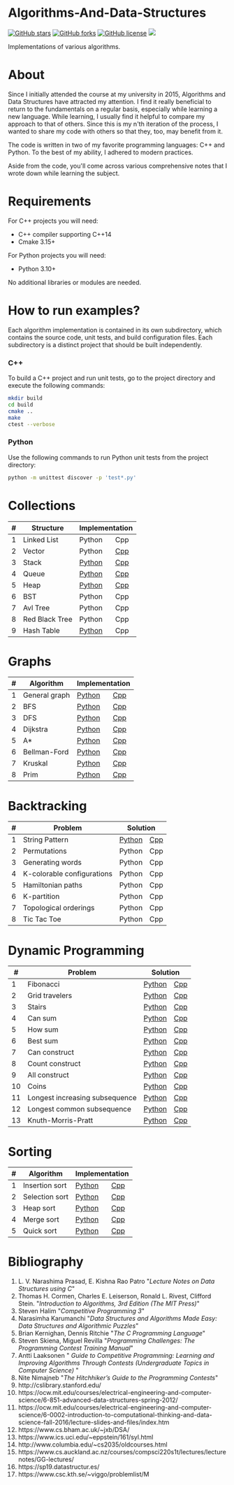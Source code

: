 # Algorithms-And-Data-Structures

<a href="https://github.com/djeada/Data-Structures/stargazers"><img alt="GitHub stars" src="https://img.shields.io/github/stars/djeada/Data-Structures"></a>
<a href="https://github.com/djeada/Data-Structures/network"><img alt="GitHub forks" src="https://img.shields.io/github/forks/djeada/Data-Structures"></a>
<a href="https://github.com/djeada/Data-Structures/blob/master/LICENSE"><img alt="GitHub license" src="https://img.shields.io/github/license/djeada/Data-Structures"></a>
<a href=""><img src="https://img.shields.io/badge/contributions-welcome-brightgreen.svg?style=flat"></a>
</div>

Implementations of various algorithms.

<h1>About</h1>

Since I initially attended the course at my university in 2015, Algorithms and Data Structures have attracted my attention. I find it really beneficial to return to the fundamentals on a regular basis, especially while learning a new language. While learning, I usually find it helpful to compare my approach to that of others. Since this is my n'th iteration of the process, I wanted to share my code with others so that they, too, may benefit from it.

The code is written in two of my favorite programming languages: C++ and Python. To the best of my ability, I adhered to modern practices.

Aside from the code, you'll come across various comprehensive notes that I wrote down while learning the subject.

<h1>Requirements</h1>

For C++ projects you will need:
* C++ compiler supporting C++14
* Cmake 3.15+

For Python projects you will need:
* Python 3.10+

No additional libraries or modules are needed.

<h1>How to run examples?</h1>
Each algorithm implementation is contained in its own subdirectory, which contains the source code, unit tests, and build configuration files. Each subdirectory is a distinct project that should be built independently.

<h3>C++</h3>

To build a C++ project and run unit tests, go to the project directory and execute the following commands:

```bash
mkdir build
cd build
cmake ..
make
ctest --verbose
```

<h3>Python</h3>

Use the following commands to run Python unit tests from the project directory:

```bash
python -m unittest discover -p 'test*.py'
```

<h1>Collections</h1>
<table>
    <thead>
        <tr>
            <th>#</th>
            <th>Structure</th>
            <th colspan="2">Implementation</th>
        </tr>
    </thead>
    <tbody>
        <tr>
            <td>1</td>
            <td>Linked List</td>
            <td><a>Python</a></td>
            <td><a>Cpp</a></td>
        </tr>
        <tr>
            <td>2</td>
            <td>Vector</td>
            <td><a>Python</a></td>
            <td><a href="https://github.com/djeada/Algorithms-And-Data-Structures/tree/master/src/collections%20and%20containers/cpp/vector">Cpp</a></td>
        </tr>
        <tr>
            <td>3</td>
            <td>Stack</td>
            <td><a href="https://github.com/djeada/Algorithms-And-Data-Structures/tree/master/src/collections%20and%20containers/python/stack">Python</a></td>
            <td><a href="https://github.com/djeada/Algorithms-And-Data-Structures/tree/master/src/collections%20and%20containers/cpp/stack">Cpp</a></td>
        </tr>
        <tr>
            <td>4</td>
            <td>Queue</td>
            <td><a href="https://github.com/djeada/Algorithms-And-Data-Structures/tree/master/src/collections%20and%20containers/python/queue">Python</a></td>
            <td><a href="https://github.com/djeada/Algorithms-And-Data-Structures/tree/master/src/collections%20and%20containers/cpp/queue">Cpp</a></td>
        </tr>
        <tr>
            <td>5</td>
            <td>Heap</td>
            <td><a href="https://github.com/djeada/Algorithms-And-Data-Structures/tree/master/src/collections%20and%20containers/python/heap">Python</a></td>
            <td><a href="https://github.com/djeada/Algorithms-And-Data-Structures/tree/master/src/collections%20and%20containers/cpp/heap">Cpp</a></td>
        </tr>
        <tr>
            <td>6</td>
            <td>BST</td>
            <td><a>Python</a></td>
            <td><a>Cpp</a></td>
        </tr>
        <tr>
            <td>7</td>
            <td>Avl Tree</td>
            <td><a>Python</a></td>
            <td><a>Cpp</a></td>
        </tr>
        <tr>
            <td>8</td>
            <td>Red Black Tree</td>
            <td><a>Python</a></td>
            <td><a>Cpp</a></td>
        </tr>
        <tr>
            <td>9</td>
            <td>Hash Table</td>
            <td><a href="https://github.com/djeada/Algorithms-And-Data-Structures/tree/master/src/collections/python/hashtable">Python</a></td>
            <td><a>Cpp</a></td>
        </tr>
    </tbody>
</table>


<h1>Graphs</h1>
<table>
    <thead>
        <tr>
            <th>#</th>
            <th>Algorithm</th>
            <th colspan="2">Implementation</th>
        </tr>
    </thead>
    <tbody>
        <tr>
            <td>1</td>
            <td>General graph</td>
            <td><a href="https://github.com/djeada/Data-Structures/blob/master/src/graphs/python/graph">Python</a></td>
            <td><a href="https://github.com/djeada/Data-Structures/tree/master/src/graphs/cpp/graph">Cpp</a></td>
        </tr>
        <tr>
            <td>2</td>
            <td>BFS</td>
            <td><a href="https://github.com/djeada/Algorithms-And-Data-Structures/tree/master/src/graphs/python/bfs">Python</a></td>
            <td><a href="https://github.com/djeada/Data-Structures/tree/master/src/graphs/cpp/bfs/src">Cpp</a></td>
        </tr>
        <tr>
            <td>3</td>
            <td>DFS</td>
            <td><a href="https://github.com/djeada/Algorithms-And-Data-Structures/tree/master/src/graphs/python/dfs">Python</a></td>
            <td><a href="https://github.com/djeada/Algorithms-And-Data-Structures/tree/master/src/graphs/cpp/dfs">Cpp</a></td>
        </tr>
        <tr>
            <td>4</td>
            <td>Dijkstra</td>
            <td><a href="https://github.com/djeada/Data-Structures/blob/master/src/graphs/python/dijkstra">Python</a></td>
            <td><a href="https://github.com/djeada/Algorithms-And-Data-Structures/tree/master/src/graphs/cpp/dijkstra">Cpp</a></td>
        </tr>
        <tr>
            <td>5</td>
            <td>A*</td>
            <td><a href="https://github.com/djeada/Algorithms-And-Data-Structures/tree/master/src/graphs/python/a%20star">Python</a></td>
            <td><a href="https://github.com/djeada/Algorithms-And-Data-Structures/tree/master/src/graphs/cpp/a%20star">Cpp</a></td>
        </tr>
        <tr>
            <td>6</td>
            <td>Bellman-Ford</td>
            <td><a href="https://github.com/djeada/Algorithms-And-Data-Structures/tree/master/src/graphs/python/bellman%20ford">Python</a></td>
            <td><a href="https://github.com/djeada/Algorithms-And-Data-Structures/tree/master/src/graphs/cpp/bellman%20ford">Cpp</a></td>
        </tr>
        <tr>
            <td>7</td>
            <td>Kruskal</td>
            <td><a href="https://github.com/djeada/Algorithms-And-Data-Structures/tree/master/src/graphs/python/kruskal">Python</a></td>
            <td><a href="https://github.com/djeada/Algorithms-And-Data-Structures/tree/master/src/graphs/cpp/kruskal">Cpp</a></td>
        </tr>
        <tr>
            <td>8</td>
            <td>Prim</td>
            <td><a href="https://github.com/djeada/Algorithms-And-Data-Structures/tree/master/src/graphs/python/prim">Python</a></td>
            <td><a href="https://github.com/djeada/Algorithms-And-Data-Structures/tree/master/src/graphs/cpp/prim">Cpp</a></td>
        </tr>
    </tbody>
</table>

<h1>Backtracking</h1>
<table>
    <thead>
        <tr>
            <th>#</th>
            <th>Problem</th>
            <th colspan="2">Solution</th>
        </tr>
    </thead>
    <tbody>
        <tr>
            <td>1</td>
            <td>String Pattern</td>
            <td><a href="">Python</a></td>
            <td><a href="">Cpp</a></td>
        </tr>
        <tr>
            <td>2</td>
            <td>Permutations</td>
            <td><a>Python</a></td>
            <td><a>Cpp</a></td>
        </tr>
        <tr>
            <td>3</td>
            <td>Generating words</td>
            <td><a>Python</a></td>
            <td><a>Cpp</a></td>
        </tr>
        <tr>
            <td>4</td>
            <td>K-colorable configurations</td>
            <td><a>Python</a></td>
            <td><a>Cpp</a></td>
        </tr>
        <tr>
            <td>5</td>
            <td>Hamiltonian paths</td>
            <td><a>Python</a></td>
            <td><a>Cpp</a></td>
        </tr>
        <tr>
            <td>6</td>
            <td>K-partition</td>
            <td><a>Python</a></td>
            <td><a>Cpp</a></td>
        </tr>
        <tr>
            <td>7</td>
            <td>Topological orderings</td>
            <td><a>Python</a></td>
            <td><a>Cpp</a></td>
        </tr>
        <tr>
            <td>8</td>
            <td>Tic Tac Toe</td>
            <td><a>Python</a></td>
            <td><a>Cpp</a></td>
        </tr>
    </tbody>
</table>

<h1>Dynamic Programming</h1>
<table>
    <thead>
        <tr>
            <th>#</th>
            <th>Problem</th>
            <th colspan="2">Solution</th>
        </tr>
    </thead>
    <tbody>
        <tr>
            <td>1</td>
            <td>Fibonacci</td>
            <td><a href="https://github.com/djeada/Algorithms-And-Data-Structures/tree/master/src/dynamic%20programming/python/fibonacci">Python</a></td>
            <td><a href="https://github.com/djeada/Algorithms-And-Data-Structures/tree/master/src/dynamic%20programming/cpp/fibonacci">Cpp</a></td>
        </tr>
        <tr>
            <td>2</td>
            <td>Grid travelers</td>
            <td><a href="https://github.com/djeada/Algorithms-And-Data-Structures/tree/master/src/dynamic%20programming/python/grid%20traveler">Python</a></td>
            <td><a href="https://github.com/djeada/Algorithms-And-Data-Structures/tree/master/src/dynamic%20programming/cpp/grid%20travelers">Cpp</a></td>
        </tr>
        <tr>
            <td>3</td>
            <td>Stairs</td>
            <td><a href="https://github.com/djeada/Algorithms-And-Data-Structures/tree/master/src/dynamic%20programming/python/climbing%20stairs">Python</a></td>
            <td><a href="https://github.com/djeada/Algorithms-And-Data-Structures/tree/master/src/dynamic%20programming/cpp/climb%20stairs">Cpp</a></td>
        </tr>
        <tr>
            <td>4</td>
            <td>Can sum</td>
            <td><a href="https://github.com/djeada/Algorithms-And-Data-Structures/tree/master/src/dynamic%20programming/python/can%20sum">Python</a></td>
            <td><a href="https://github.com/djeada/Algorithms-And-Data-Structures/tree/master/src/dynamic%20programming/cpp/can%20sum">Cpp</a></td>
        </tr>
        <tr>
            <td>5</td>
            <td>How sum</td>
            <td><a href="https://github.com/djeada/Algorithms-And-Data-Structures/tree/master/src/dynamic%20programming/python/how%20sum">Python</a></td>
            <td><a href="https://github.com/djeada/Algorithms-And-Data-Structures/tree/master/src/dynamic%20programming/cpp/how%20sum">Cpp</a></td>
        </tr>
        <tr>
            <td>6</td>
            <td>Best sum</td>
            <td><a href="https://github.com/djeada/Algorithms-And-Data-Structures/tree/master/src/dynamic%20programming/python/best%20sum">Python</a></td>
            <td><a href="https://github.com/djeada/Algorithms-And-Data-Structures/tree/master/src/dynamic%20programming/cpp/best%20sum">Cpp</a></td>
        </tr>
        <tr>
            <td>7</td>
            <td>Can construct</td>
            <td><a href="https://github.com/djeada/Algorithms-And-Data-Structures/tree/master/src/dynamic%20programming/python/can%20construct">Python</a></td>
            <td><a href="https://github.com/djeada/Algorithms-And-Data-Structures/tree/master/src/dynamic%20programming/cpp/can%20construct">Cpp</a></td>
        </tr>
        <tr>
            <td>8</td>
            <td>Count construct</td>
            <td><a href="https://github.com/djeada/Algorithms-And-Data-Structures/tree/master/src/dynamic%20programming/python/count%20construct">Python</a></td>
            <td><a href="https://github.com/djeada/Algorithms-And-Data-Structures/tree/master/src/dynamic%20programming/cpp/count%20construct">Cpp</a></td>
        </tr>
        <tr>
            <td>9</td>
            <td>All construct</td>
            <td><a href="https://github.com/djeada/Algorithms-And-Data-Structures/tree/master/src/dynamic%20programming/python/all%20construct">Python</a></td>
            <td><a href="https://github.com/djeada/Algorithms-And-Data-Structures/tree/master/src/dynamic%20programming/cpp/all%20construct">Cpp</a></td>
        </tr>
        <tr>
            <td>10</td>
            <td>Coins</td>
            <td><a href="https://github.com/djeada/Algorithms-And-Data-Structures/tree/master/src/dynamic%20programming/python/coins">Python</a></td>
            <td><a href="https://github.com/djeada/Algorithms-And-Data-Structures/tree/master/src/dynamic%20programming/cpp/coin%20change">Cpp</a></td>
        </tr>
        <tr>
            <td>11</td>
            <td>Longest increasing subsequence</td>
            <td><a href="https://github.com/djeada/Algorithms-And-Data-Structures/tree/master/src/dynamic%20programming/python/longest%20increasing%20subarray">Python</a></td>
            <td><a href="https://github.com/djeada/Algorithms-And-Data-Structures/tree/master/src/dynamic%20programming/cpp/longest%20increasing%20subarray">Cpp</a></td>
        </tr>
        <tr>
            <td>12</td>
            <td>Longest common subsequence</td>
            <td><a href="https://github.com/djeada/Algorithms-And-Data-Structures/tree/master/src/dynamic%20programming/python/longest%20common%20subsequence">Python</a></td>
            <td><a href="https://github.com/djeada/Algorithms-And-Data-Structures/tree/master/src/dynamic%20programming/cpp/longest%20common%20subsequence">Cpp</a></td>
        </tr>
        <tr>
            <td>13</td>
            <td>Knuth-Morris-Pratt</td>
            <td><a href="https://github.com/djeada/Algorithms-And-Data-Structures/tree/master/src/dynamic%20programming/python/kmp">Python</a></td>
            <td><a href="">Cpp</a></td>
        </tr>
    </tbody>
</table>

<h1>Sorting</h1>
<table>
    <thead>
        <tr>
            <th>#</th>
            <th>Algorithm</th>
            <th colspan="2">Implementation</th>
        </tr>
    </thead>
    <tbody>
        <tr>
            <td>1</td>
            <td>Insertion sort</td>
            <td><a href="https://github.com/djeada/Algorithms-And-Data-Structures/tree/master/src/sorting/python/insertion%20sort">Python</a></td>
            <td><a href="https://github.com/djeada/Algorithms-And-Data-Structures/tree/master/src/sorting/cpp/insertion%20sort">Cpp</a></td>
        </tr>
        <tr>
            <td>2</td>
            <td>Selection sort</td>
            <td><a href="https://github.com/djeada/Algorithms-And-Data-Structures/tree/master/src/sorting/python/selection%20sort">Python</a></td>
            <td><a href="https://github.com/djeada/Algorithms-And-Data-Structures/tree/master/src/sorting/cpp/selection%20sort">Cpp</a></td>
        </tr>
        <tr>
            <td>3</td>
            <td>Heap sort</td>
            <td><a href="https://github.com/djeada/Algorithms-And-Data-Structures/tree/master/src/sorting/python/heap%20sort">Python</a></td>
            <td><a href="https://github.com/djeada/Algorithms-And-Data-Structures/tree/master/src/sorting/cpp/heap%20sort">Cpp</a></td>
        </tr>
        <tr>
            <td>4</td>
            <td>Merge sort</td>
            <td><a href="https://github.com/djeada/Algorithms-And-Data-Structures/tree/master/src/sorting/python/merge%20sort">Python</a></td>
            <td><a href="https://github.com/djeada/Algorithms-And-Data-Structures/tree/master/src/sorting/cpp/merge%20sort">Cpp</a></td>
        </tr>
        <tr>
            <td>5</td>
            <td>Quick sort</td>
            <td><a href="https://github.com/djeada/Algorithms-And-Data-Structures/tree/master/src/sorting/python/quick%20sort">Python</a></td>
            <td><a href="https://github.com/djeada/Algorithms-And-Data-Structures/tree/master/src/sorting/cpp/quick%20sort">Cpp</a></td>
        </tr>
    </tbody>
</table>

<h1>Bibliography </h1>

<ol>
    <li>L. V. Narashima Prasad, E. Kishna Rao Patro "<i>Lecture Notes on Data Structures using C</i>" </li>
    <li>Thomas H. Cormen, Charles E. Leiserson, Ronald L. Rivest, Clifford Stein. "<i>Introduction to Algorithms, 3rd Edition (The MIT Press)</i>"</li>
    <li>Steven Halim "<i>Competitive Programming 3</i>" </li>
    <li>Narasimha Karumanchi "<i>Data Structures and Algorithms Made Easy: Data Structures and Algorithmic Puzzles</i>" </li>
    <li>Brian Kernighan, Dennis Ritchie "<i>The C Programming Language</i>" </li>
    <li>Steven Skiena, Miguel Revilla "<i>Programming Challenges: The Programming Contest Training Manual</i>" </li>
    <li>Antti Laaksonen "<i>  Guide to Competitive Programming: Learning and Improving Algorithms Through Contests (Undergraduate Topics in Computer Science) </i>" </li>
    <li>Nite Nimajneb "<i>The Hitchhiker’s Guide to the Programming Contests</i>" </li>
    <li>http://cslibrary.stanford.edu/</li>
    <li>https://ocw.mit.edu/courses/electrical-engineering-and-computer-science/6-851-advanced-data-structures-spring-2012/</li>
    <li>https://ocw.mit.edu/courses/electrical-engineering-and-computer-science/6-0002-introduction-to-computational-thinking-and-data-science-fall-2016/lecture-slides-and-files/index.htm</li>
    <li>https://www.cs.bham.ac.uk/~jxb/DSA/</li>
    <li>https://www.ics.uci.edu/~eppstein/161/syl.html</li>
    <li>http://www.columbia.edu/~cs2035/oldcourses.html</li>
    <li>https://www.cs.auckland.ac.nz/courses/compsci220s1t/lectures/lecturenotes/GG-lectures/</li>
    <li>https://sp19.datastructur.es/</li>
    <li>https://www.csc.kth.se/~viggo/problemlist/M</li>
</ol>
